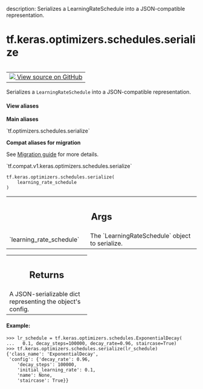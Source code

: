 description: Serializes a LearningRateSchedule into a JSON-compatible representation.

<div itemscope itemtype="http://developers.google.com/ReferenceObject">
<meta itemprop="name" content="tf.keras.optimizers.schedules.serialize" />
<meta itemprop="path" content="Stable" />
</div>

# tf.keras.optimizers.schedules.serialize

<!-- Insert buttons and diff -->

<table class="tfo-notebook-buttons tfo-api nocontent" align="left">
<td>
  <a target="_blank" href="https://github.com/keras-team/keras/tree/v2.7.0/keras/optimizer_v2/learning_rate_schedule.py#L1032-L1054">
    <img src="https://www.tensorflow.org/images/GitHub-Mark-32px.png" />
    View source on GitHub
  </a>
</td>
</table>



Serializes a `LearningRateSchedule` into a JSON-compatible representation.

<section class="expandable">
  <h4 class="showalways">View aliases</h4>
  <p>
<b>Main aliases</b>
<p>`tf.optimizers.schedules.serialize`</p>

<b>Compat aliases for migration</b>
<p>See
<a href="https://www.tensorflow.org/guide/migrate">Migration guide</a> for
more details.</p>
<p>`tf.compat.v1.keras.optimizers.schedules.serialize`</p>
</p>
</section>

<pre class="devsite-click-to-copy prettyprint lang-py tfo-signature-link">
<code>tf.keras.optimizers.schedules.serialize(
    learning_rate_schedule
)
</code></pre>



<!-- Placeholder for "Used in" -->


<!-- Tabular view -->
 <table class="responsive fixed orange">
<colgroup><col width="214px"><col></colgroup>
<tr><th colspan="2"><h2 class="add-link">Args</h2></th></tr>

<tr>
<td>
`learning_rate_schedule`
</td>
<td>
The `LearningRateSchedule` object to serialize.
</td>
</tr>
</table>



<!-- Tabular view -->
 <table class="responsive fixed orange">
<colgroup><col width="214px"><col></colgroup>
<tr><th colspan="2"><h2 class="add-link">Returns</h2></th></tr>
<tr class="alt">
<td colspan="2">
A JSON-serializable dict representing the object's config.
</td>
</tr>

</table>



#### Example:



```
>>> lr_schedule = tf.keras.optimizers.schedules.ExponentialDecay(
...   0.1, decay_steps=100000, decay_rate=0.96, staircase=True)
>>> tf.keras.optimizers.schedules.serialize(lr_schedule)
{'class_name': 'ExponentialDecay',
 'config': {'decay_rate': 0.96,
    'decay_steps': 100000,
    'initial_learning_rate': 0.1,
    'name': None,
    'staircase': True}}
```